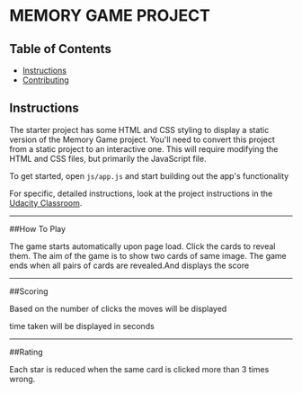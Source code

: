 # MEMORY GAME PROJECT

## Table of Contents

* [Instructions](#instructions)
* [Contributing](#contributing)

## Instructions

The starter project has some HTML and CSS styling to display a static version of the Memory Game project. You'll need to convert this project from a static project to an interactive one. This will require modifying the HTML and CSS files, but primarily the JavaScript file.

To get started, open `js/app.js` and start building out the app's functionality

For specific, detailed instructions, look at the project instructions in the [Udacity Classroom](https://classroom.udacity.com/me).

-----------------------------------------------------------------------------------------------------

##How To Play

The game starts automatically upon page load. Click the cards to reveal them. The aim of the game is to show two cards of same image. The game ends when all pairs of cards are revealed.And displays the score

------------------------------------------------------------------------------------------------------

##Scoring

Based on the number of clicks the moves will be displayed

time taken will be displayed in seconds

-----------------------------------------------------------------------------------------------------

##Rating

Each star is reduced when the same card is clicked more than 3 times wrong.




